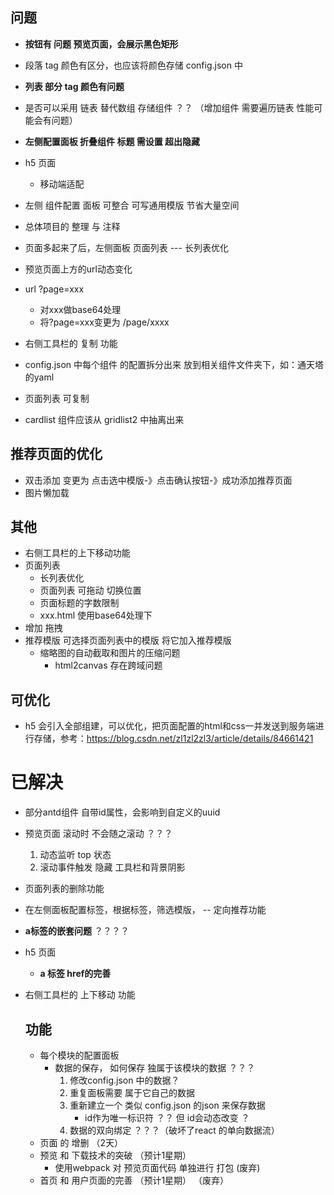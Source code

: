## 问题
- **按钮有 问题  预览页面，会展示黑色矩形**
- 段落 tag 颜色有区分，也应该将颜色存储 config.json 中
- **列表 部分 tag 颜色有问题**
- 是否可以采用 链表 替代数组 存储组件 ？？ （增加组件 需要遍历链表 性能可能会有问题）
- **左侧配置面板 折叠组件 标题 需设置 超出隐藏**
- h5 页面 
    - 移动端适配
- 左侧 组件配置 面板 可整合 可写通用模版 节省大量空间
- 总体项目的 整理 与 注释
- 页面多起来了后，左侧面板 页面列表 --- 长列表优化
- 预览页面上方的url动态变化
- url ?page=xxx 
    - 对xxx做base64处理
    - 将?page=xxx变更为 /page/xxxx
- 右侧工具栏的 复制 功能
- config.json 中每个组件 的配置拆分出来 放到相关组件文件夹下，如：通天塔的yaml
- 页面列表 可复制

- cardlist 组件应该从 gridlist2 中抽离出来
## 推荐页面的优化
- 双击添加 变更为 点击选中模版-》点击确认按钮-》成功添加推荐页面
- 图片懒加载
## 其他
- 右侧工具栏的上下移动功能
- 页面列表
    - 长列表优化
    - 页面列表 可拖动 切换位置
    - 页面标题的字数限制
    - xxx.html 使用base64处理下
- 增加 拖拽
- 推荐模版 可选择页面列表中的模版 将它加入推荐模版
    - 缩略图的自动截取和图片的压缩问题
        - html2canvas 存在跨域问题

## 可优化
- h5 会引入全部组建，可以优化，把页面配置的html和css一并发送到服务端进行存储，参考：https://blog.csdn.net/zl1zl2zl3/article/details/84661421


# 已解决
- 部分antd组件 自带id属性，会影响到自定义的uuid
- 预览页面 滚动时 不会随之滚动 ？？？
    1. 动态监听 top 状态
    2. 滚动事件触发 隐藏 工具栏和背景阴影
- 页面列表的删除功能
- 在左侧面板配置标签，根据标签，筛选模版，   -- 定向推荐功能
- **a标签的嵌套问题** ？？？？
- h5 页面 
    - **a 标签 href的完善**
- 右侧工具栏的 上下移动 功能

    ## 功能
    - 每个模块的配置面板
        - 数据的保存， 如何保存 独属于该模块的数据 ？？？ 
            1. 修改config.json 中的数据？
            2. 重复面板需要 属于它自己的数据
            3. 重新建立一个 类似 config.json 的json 来保存数据
                - id作为唯一标识符 ？？ 但 id会动态改变 ？
            4. 数据的双向绑定 ？？？（破坏了react 的单向数据流）
    - 页面 的 增删 （2天）
    - 预览 和 下载技术的突破 （预计1星期）
        - 使用webpack 对 预览页面代码 单独进行 打包  (废弃)
    - 首页 和 用户页面的完善 （预计1星期）  （废弃）
